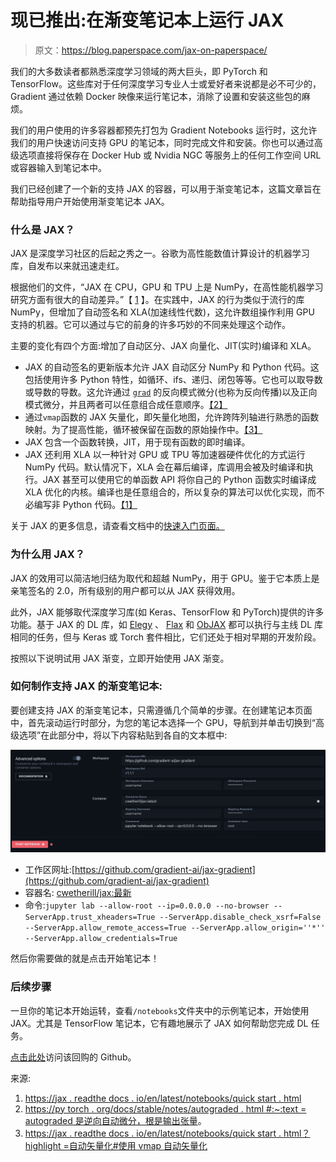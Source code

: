 # 现已推出:在渐变笔记本上运行 JAX

> 原文：<https://blog.paperspace.com/jax-on-paperspace/>

我们的大多数读者都熟悉深度学习领域的两大巨头，即 PyTorch 和 TensorFlow。这些库对于任何深度学习专业人士或爱好者来说都是必不可少的，Gradient 通过依赖 Docker 映像来运行笔记本，消除了设置和安装这些包的麻烦。

我们的用户使用的许多容器都预先打包为 Gradient Notebooks 运行时，这允许我们的用户快速访问支持 GPU 的笔记本，同时完成文件和安装。你也可以通过高级选项直接将保存在 Docker Hub 或 Nvidia NGC 等服务上的任何工作空间 URL 或容器输入到笔记本中。

我们已经创建了一个新的支持 JAX 的容器，可以用于渐变笔记本，这篇文章旨在帮助指导用户开始使用渐变笔记本 JAX。

### 什么是 JAX？

JAX 是深度学习社区的后起之秀之一。谷歌为高性能数值计算设计的机器学习库，自发布以来就迅速走红。

根据他们的文件，“JAX 在 CPU，GPU 和 TPU 上是 NumPy，在高性能机器学习研究方面有很大的自动差异。”【 [1](https://jax.readthedocs.io/en/latest/notebooks/quickstart.html) 】。在实践中，JAX 的行为类似于流行的库 NumPy，但增加了自动签名和 XLA(加速线性代数)，这允许数组操作利用 GPU 支持的机器。它可以通过与它的前身的许多巧妙的不同来处理这个动作。

主要的变化有四个方面:增加了自动区分、JAX 向量化、JIT(实时)编译和 XLA。

*   JAX 的自动签名的更新版本允许 JAX 自动区分 NumPy 和 Python 代码。这包括使用许多 Python 特性，如循环、ifs、递归、闭包等等。它也可以取导数或导数的导数。这允许通过 [`grad`](https://github.com/google/jax#automatic-differentiation-with-grad) 的反向模式微分(也称为反向传播)以及正向模式微分，并且两者可以任意组合成任意顺序。[【2】](https://github.com/google/jax)
*   通过`vmap`函数的 JAX 矢量化，即矢量化地图，允许跨阵列轴进行熟悉的函数映射。为了提高性能，循环被保留在函数的原始操作中。[【3】](https://jax.readthedocs.io/en/latest/notebooks/quickstart.html?highlight=auto-vectorization#auto-vectorization-with-vmap)
*   JAX 包含一个函数转换，JIT，用于现有函数的即时编译。
*   JAX 还利用 XLA 以一种针对 GPU 或 TPU 等加速器硬件优化的方式运行 NumPy 代码。默认情况下，XLA 会在幕后编译，库调用会被及时编译和执行。JAX 甚至可以使用它的单函数 API 将你自己的 Python 函数实时编译成 XLA 优化的内核。编译也是任意组合的，所以复杂的算法可以优化实现，而不必编写非 Python 代码。[【1】](https://jax.readthedocs.io/en/latest/notebooks/quickstart.html)

关于 JAX 的更多信息，请查看文档中的[快速入门页面。](https://jax.readthedocs.io/en/latest/notebooks/quickstart.html)

### 为什么用 JAX？

JAX 的效用可以简洁地归结为取代和超越 NumPy，用于 GPU。鉴于它本质上是亲笔签名的 2.0，所有级别的用户都可以从 JAX 获得效用。

此外，JAX 能够取代深度学习库(如 Keras、TensorFlow 和 PyTorch)提供的许多功能。基于 JAX 的 DL 库，如 [Elegy](https://github.com/poets-ai/elegy) 、 [Flax](https://github.com/google/flax) 和 [ObJAX](https://github.com/google/objax) 都可以执行与主线 DL 库相同的任务，但与 Keras 或 Torch 套件相比，它们还处于相对早期的开发阶段。

按照以下说明试用 JAX 渐变，立即开始使用 JAX 渐变。

### 如何制作支持 JAX 的渐变笔记本:

要创建支持 JAX 的渐变笔记本，只需遵循几个简单的步骤。在创建笔记本页面中，首先滚动运行时部分，为您的笔记本选择一个 GPU，导航到并单击切换到“高级选项”在此部分中，将以下内容粘贴到各自的文本框中:

![](img/49406433bb8c6fc3784364bcfdb56cb9.png)

*   工作区网址:[https://github.com/gradient-ai/jax-gradient](https://github.com/gradient-ai/jax-gradient)
*   容器名: [cwetherill/jax:最新](https://hub.docker.com/repository/docker/cwetherill/jax)
*   命令:`jupyter lab --allow-root --ip=0.0.0.0 --no-browser --ServerApp.trust_xheaders=True --ServerApp.disable_check_xsrf=False --ServerApp.allow_remote_access=True --ServerApp.allow_origin=''*'' --ServerApp.allow_credentials=True`

然后你需要做的就是点击开始笔记本！

### 后续步骤

一旦你的笔记本开始运转，查看`/notebooks`文件夹中的示例笔记本，开始使用 JAX。尤其是 TensorFlow 笔记本，它有趣地展示了 JAX 如何帮助您完成 DL 任务。

[点击此处](https://github.com/gradient-ai/jax-gradient)访问该回购的 Github。

来源:

1.  [https://jax . readthe docs . io/en/latest/notebooks/quick start . html](https://jax.readthedocs.io/en/latest/notebooks/quickstart.html)
2.  [https://py torch . org/docs/stable/notes/autograded . html #:~:text = autograded 是逆向自动微分，根是输出张量](https://pytorch.org/docs/stable/notes/autograd.html#:~:text=Autograd%20is%20reverse%20automatic%20differentiation,roots%20are%20the%20output%20tensors)。
3.  [https://jax . readthe docs . io/en/latest/notebooks/quick start . html？highlight =自动矢量化#使用 vmap 自动矢量化](https://jax.readthedocs.io/en/latest/notebooks/quickstart.html?highlight=auto-vectorization#auto-vectorization-with-vmap)